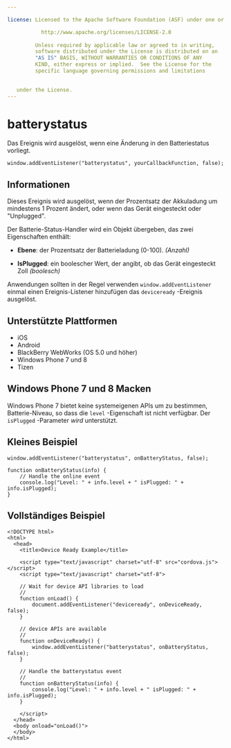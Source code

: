 ```yaml
---

license: Licensed to the Apache Software Foundation (ASF) under one or more contributor license agreements. See the NOTICE file distributed with this work for additional information regarding copyright ownership. The ASF licenses this file to you under the Apache License, Version 2.0 (the "License"); you may not use this file except in compliance with the License. You may obtain a copy of the License at

           http://www.apache.org/licenses/LICENSE-2.0
    
         Unless required by applicable law or agreed to in writing,
         software distributed under the License is distributed on an
         "AS IS" BASIS, WITHOUT WARRANTIES OR CONDITIONS OF ANY
         KIND, either express or implied.  See the License for the
         specific language governing permissions and limitations
    

   under the License.
---
```


# batterystatus

Das Ereignis wird ausgelöst, wenn eine Änderung in den Batteriestatus vorliegt.

    window.addEventListener("batterystatus", yourCallbackFunction, false);
    

## Informationen

Dieses Ereignis wird ausgelöst, wenn der Prozentsatz der Akkuladung um mindestens 1 Prozent ändert, oder wenn das Gerät eingesteckt oder "Unplugged".

Der Batterie-Status-Handler wird ein Objekt übergeben, das zwei Eigenschaften enthält:

*   **Ebene**: der Prozentsatz der Batterieladung (0-100). *(Anzahl)*

*   **IsPlugged**: ein boolescher Wert, der angibt, ob das Gerät eingesteckt Zoll *(boolesch)*

Anwendungen sollten in der Regel verwenden `window.addEventListener` einmal einen Ereignis-Listener hinzufügen das `deviceready` -Ereignis ausgelöst.

## Unterstützte Plattformen

*   iOS
*   Android
*   BlackBerry WebWorks (OS 5.0 und höher)
*   Windows Phone 7 und 8
*   Tizen

## Windows Phone 7 und 8 Macken

Windows Phone 7 bietet keine systemeigenen APIs um zu bestimmen, Batterie-Niveau, so dass die `level` -Eigenschaft ist nicht verfügbar. Der `isPlugged` -Parameter *wird* unterstützt.

## Kleines Beispiel

    window.addEventListener("batterystatus", onBatteryStatus, false);
    
    function onBatteryStatus(info) {
        // Handle the online event
        console.log("Level: " + info.level + " isPlugged: " + info.isPlugged);
    }
    

## Vollständiges Beispiel

    <!DOCTYPE html>
    <html>
      <head>
        <title>Device Ready Example</title>
    
        <script type="text/javascript" charset="utf-8" src="cordova.js"></script>
        <script type="text/javascript" charset="utf-8">
    
        // Wait for device API libraries to load
        //
        function onLoad() {
            document.addEventListener("deviceready", onDeviceReady, false);
        }
    
        // device APIs are available
        //
        function onDeviceReady() {
            window.addEventListener("batterystatus", onBatteryStatus, false);
        }
    
        // Handle the batterystatus event
        //
        function onBatteryStatus(info) {
            console.log("Level: " + info.level + " isPlugged: " + info.isPlugged);
        }
    
        </script>
      </head>
      <body onload="onLoad()">
      </body>
    </html>